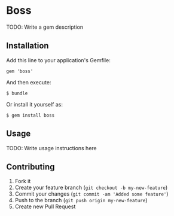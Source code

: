 # Boss

TODO: Write a gem description

## Installation

Add this line to your application's Gemfile:

    gem 'boss'

And then execute:

    $ bundle

Or install it yourself as:

    $ gem install boss

## Usage

TODO: Write usage instructions here

## Contributing

1. Fork it
2. Create your feature branch (`git checkout -b my-new-feature`)
3. Commit your changes (`git commit -am 'Added some feature'`)
4. Push to the branch (`git push origin my-new-feature`)
5. Create new Pull Request
